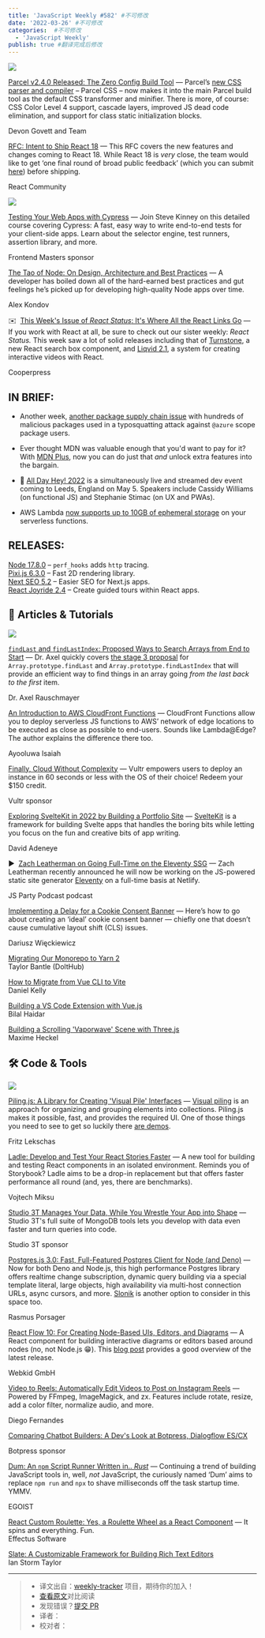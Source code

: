 ```yaml
---
title: 'JavaScript Weekly #582' #不可修改
date: '2022-03-26' #不可修改
categories:  #不可修改
  - 'JavaScript Weekly'
publish: true #翻译完成后修改
---
```


[![](https://res.cloudinary.com/cpress/image/upload/w_1280,e_sharpen:60/x6ev0rlnjqwfz8a6q8u7.jpg)](https://javascriptweekly.com/link/121501/web)

<!--以上是预览信息，图片一张或限制百字左右，前者优先，全文请使用二级及以下标题-->
<!-- more -->

[Parcel v2.4.0 Released: The Zero Config Build Tool](https://javascriptweekly.com/link/121501/web "parceljs.org") — Parcel’s [new CSS parser and compiler](https://javascriptweekly.com/link/121502/web) – Parcel CSS – now makes it into the main Parcel build tool as the default CSS transformer and minifier. There is more, of course: CSS Color Level 4 support, cascade layers, improved JS dead code elimination, and support for class static initialization blocks.

Devon Govett and Team

[RFC: Intent to Ship React 18](https://javascriptweekly.com/link/121540/web "github.com") — This RFC covers the new features and changes coming to React 18. While React 18 is _very_ close, the team would like to get ‘one final round of broad public feedback’ (which you can submit [here](https://javascriptweekly.com/link/121541/web)) before shipping.

React Community

[![](https://copm.s3.amazonaws.com/0df87254.jpg)](https://javascriptweekly.com/link/121500/web)

[Testing Your Web Apps with Cypress](https://javascriptweekly.com/link/121500/web "frontendmasters.com") — Join Steve Kinney on this detailed course covering Cypress: A fast, easy way to write end-to-end tests for your client-side apps. Learn about the selector engine, test runners, assertion library, and more.

Frontend Masters sponsor

[The Tao of Node: On Design, Architecture and Best Practices](https://javascriptweekly.com/link/121503/web "alexkondov.com") — A developer has boiled down all of the hard-earned best practices and gut feelings he’s picked up for developing high-quality Node apps over time.

Alex Kondov

✉️  [This Week's Issue of _React Status_: It's Where All the React Links Go](https://javascriptweekly.com/link/121542/web "react.statuscode.com") — If you work with React at all, be sure to check out our sister weekly: _React Status._ This week saw a lot of solid releases including that of [Turnstone](https://javascriptweekly.com/link/121543/web), a new React search box component, and [Liqvid 2.1](https://javascriptweekly.com/link/121544/web), a system for creating interactive videos with React.

Cooperpress

## **IN BRIEF:**

*   Another week, [another package supply chain issue](https://javascriptweekly.com/link/121504/web) with hundreds of malicious packages used in a typosquatting attack against `@azure` scope package users.

*   Ever thought MDN was valuable enough that you'd want to pay for it? With [MDN Plus](https://javascriptweekly.com/link/121505/web), now you can do just that _and_ unlock extra features into the bargain.

*   📅 [All Day Hey! 2022](https://javascriptweekly.com/link/121535/web) is a simultaneously live and streamed dev event coming to Leeds, England on May 5. Speakers include Cassidy Williams (on functional JS) and Stephanie Stimac (on UX and PWAs).

*   AWS Lambda [now supports up to 10GB of ephemeral storage](https://javascriptweekly.com/link/121536/web) on your serverless functions.


## **RELEASES:**

[Node 17.8.0](https://javascriptweekly.com/link/121506/web) – `perf_hooks` adds `http` tracing.  
[Pixi.js 6.3.0](https://javascriptweekly.com/link/121507/web) – Fast 2D rendering library.  
[Next SEO 5.2](https://javascriptweekly.com/link/121508/web) – Easier SEO for Next.js apps.  
[React Joyride 2.4](https://javascriptweekly.com/link/121509/web) – Create guided tours within React apps.

## 📒 Articles & Tutorials

[![](https://res.cloudinary.com/cpress/image/upload/w_1280,e_sharpen:60/xdlbll7ouevtkqvj561y.jpg)](https://javascriptweekly.com/link/121513/web)

[`findLast` and `findLastIndex`: Proposed Ways to Search Arrays from End to Start](https://javascriptweekly.com/link/121513/web "2ality.com") — Dr. Axel quickly covers [the stage 3 proposal](https://javascriptweekly.com/link/121514/web) for `Array.prototype.findLast` and `Array.prototype.findLastIndex` that will provide an efficient way to find things in an array going _from the last back to the first_ item.

Dr. Axel Rauschmayer

[An Introduction to AWS CloudFront Functions](https://javascriptweekly.com/link/121537/web "www.honeybadger.io") — CloudFront Functions allow you to deploy serverless JS functions to AWS’ network of edge locations to be executed as close as possible to end-users. Sounds like Lambda@Edge? The author explains the difference there too.

Ayooluwa Isaiah

[Finally, Cloud Without Complexity](https://javascriptweekly.com/link/121526/web "vultr.com") — Vultr empowers users to deploy an instance in 60 seconds or less with the OS of their choice! Redeem your $150 credit.

Vultr sponsor

[Exploring SvelteKit in 2022 by Building a Portfolio Site](https://javascriptweekly.com/link/121545/web "blog.openreplay.com") — [SvelteKit](https://javascriptweekly.com/link/121546/web) is a framework for building Svelte apps that handles the boring bits while letting you focus on the fun and creative bits of app writing.

David Adeneye

▶  [Zach Leatherman on Going Full-Time on the Eleventy SSG](https://javascriptweekly.com/link/121516/web "changelog.com") — Zach Leatherman recently announced he will now be working on the JS-powered static site generator [Eleventy](https://javascriptweekly.com/link/121517/web) on a full-time basis at Netlify.

JS Party Podcast podcast

[Implementing a Delay for a Cookie Consent Banner](https://javascriptweekly.com/link/121518/web "dariusz.wieckiewicz.org") — Here’s how to go about creating an ‘ideal’ cookie consent banner — chiefly one that doesn’t cause cumulative layout shift (CLS) issues.

Dariusz Więckiewicz

[Migrating Our Monorepo to Yarn 2](https://javascriptweekly.com/link/121520/web)  
Taylor Bantle (DoltHub)

[How to Migrate from Vue CLI to Vite](https://javascriptweekly.com/link/121538/web)  
Daniel Kelly

[Building a VS Code Extension with Vue.js](https://javascriptweekly.com/link/121521/web)  
Bilal Haidar

[Building a Scrolling 'Vaporwave' Scene with Three.js](https://javascriptweekly.com/link/121539/web)  
Maxime Heckel

## 🛠 Code & Tools

[![](https://res.cloudinary.com/cpress/image/upload/w_1280,e_sharpen:60/hef6tw1fylou2umcoixu.jpg)](https://javascriptweekly.com/link/121522/web)

[Piling.js: A Library for Creating 'Visual Pile' Interfaces](https://javascriptweekly.com/link/121522/web "piling.js.org") — [Visual piling](https://javascriptweekly.com/link/121523/web) is an approach for organizing and grouping elements into collections. Piling.js makes it possible, fast, and provides the required UI. One of those things you need to see to get so luckily there [are demos](https://javascriptweekly.com/link/121524/web).

Fritz Lekschas

[Ladle: Develop and Test Your React Stories Faster](https://javascriptweekly.com/link/121525/web "www.ladle.dev") — A new tool for building and testing React components in an isolated environment. Reminds you of Storybook? Ladle aims to be a drop-in replacement but that offers faster performance all round (and, yes, there are benchmarks).

Vojtech Miksu

[Studio 3T Manages Your Data, While You Wrestle Your App into Shape](https://javascriptweekly.com/link/121515/web "studio3t.com") — Studio 3T's full suite of MongoDB tools lets you develop with data even faster and turn queries into code.

Studio 3T sponsor

[Postgres.js 3.0: Fast, Full-Featured Postgres Client for Node (and Deno)](https://javascriptweekly.com/link/121527/web "github.com") — Now for both Deno and Node.js, this high performance Postgres library offers realtime change subscription, dynamic query building via a special template literal, large objects, high availability via multi-host connection URLs, async cursors, and more. [Slonik](https://javascriptweekly.com/link/121528/web) is another option to consider in this space too.

Rasmus Porsager

[React Flow 10: For Creating Node-Based UIs, Editors, and Diagrams](https://javascriptweekly.com/link/121529/web "reactflow.dev") — A React component for building interactive diagrams or editors based around nodes (no, not Node.js 😁). This [blog post](https://javascriptweekly.com/link/121530/web) provides a good overview of the latest release.

Webkid GmbH

[Video to Reels: Automatically Edit Videos to Post on Instagram Reels](https://javascriptweekly.com/link/121531/web "github.com") — Powered by FFmpeg, ImageMagick, and zx. Features include rotate, resize, add a color filter, normalize audio, and more.

Diego Fernandes

[Comparing Chatbot Builders: A Dev's Look at Botpress, Dialogflow ES/CX](https://javascriptweekly.com/link/121519/web "bit.ly")

Botpress sponsor

[Dum: An `npm` Script Runner Written in.. _Rust_](https://javascriptweekly.com/link/121532/web "github.com") — Continuing a trend of building JavaScript tools in, well, _not_ JavaScript, the curiously named ‘Dum’ aims to replace `npm run` and `npx` to shave milliseconds off the task startup time. YMMV.

EGOIST

[React Custom Roulette: Yes, a Roulette Wheel as a React Component](https://javascriptweekly.com/link/121533/web) — It spins and everything. Fun.  
Effectus Software

[Slate: A Customizable Framework for Building Rich Text Editors](https://javascriptweekly.com/link/121534/web)  
Ian Storm Taylor

---
> * 译文出自：[weekly-tracker](https://github.com/FEDarling/weekly-tracker) 项目，期待你的加入！
> * [查看原文](https://javascriptweekly.com/issues/582)对比阅读
> * 发现错误？[提交 PR](https://github.com/FEDarling/weekly-tracker/blob/main/weeklys/javascript_weekly/582)
> * 译者：
> * 校对者：
